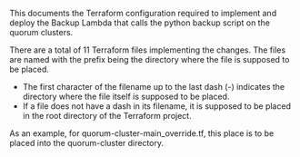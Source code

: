 This documents the Terraform configuration required to implement and deploy the Backup Lambda that calls the python backup script on the quorum clusters.

There are a total of 11 Terraform files implementing the changes.
The files are named with the prefix being the directory where the file is supposed to be placed.

* The first character of the filename up to the last dash (-) indicates the directory where the file itself is supposed to be placed.
* If a file does not have a dash in its filename, it is supposed to be placed in the root directory of the Terraform project.

As an example, for quorum-cluster-main_override.tf, this place is to be placed into the quorum-cluster directory.

